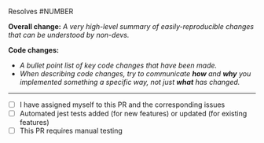 Resolves #NUMBER

**Overall change:** _A very high-level summary of easily-reproducible changes that can be understood by non-devs._

**Code changes:**

- _A bullet point list of key code changes that have been made._
- _When describing code changes, try to communicate **how** and **why** you implemented something a specific way, not just **what** has changed._

---

- [ ] I have assigned myself to this PR and the corresponding issues
- [ ] Automated jest tests added (for new features) or updated (for existing features)
- [ ] This PR requires manual testing
